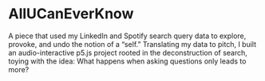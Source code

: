 # AllUCanEverKnow
A piece that used my LinkedIn and Spotify search query data to explore, provoke, and undo the notion of a “self.” Translating my data to pitch, I built an audio-interactive p5.js project rooted in the deconstruction of search, toying with the idea: What happens when asking questions only leads to more?
